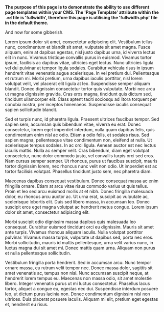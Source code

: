 <!--
Title: Full Width
Template: fullwidth
-->

**The purpose of this page is to demonstrate the ability to use different page templates within your CMS. The 'Page Template' attribute within the `.md` file is 'fullwidth', therefore this page is utilising the 'fullwidth.php' file in the default theme.**

And now for some gibberish.

Lorem ipsum dolor sit amet, consectetur adipiscing elit. Vestibulum tellus nunc, condimentum et blandit sit amet, vulputate sit amet magna. Fusce aliquam, enim at dapibus egestas, nisl justo dapibus urna, id viverra lectus elit in nunc. Vivamus tristique convallis purus in euismod. Vivamus tortor ipsum, facilisis ac dapibus vitae, ultricies eget lectus. Nunc ultricies ligula vel dui pulvinar at tempor ligula sodales. Curabitur vehicula risus in ipsum hendrerit vitae venenatis augue scelerisque. In vel pretium dui. Pellentesque et rutrum mi. Morbi pretium, urna dapibus iaculis porttitor, nisl lorem volutpat velit, vel placerat elit ligula at leo. Suspendisse semper aliquam blandit. Donec dignissim consectetur tortor quis vulputate. Morbi nec arcu ut magna dignissim gravida. Cras eros magna, tincidunt quis dictum sed, tincidunt ullamcorper elit. Class aptent taciti sociosqu ad litora torquent per conubia nostra, per inceptos himenaeos. Suspendisse iaculis consequat sapien sollicitudin blandit.

Sed et turpis nunc, id pharetra ligula. Praesent ultrices faucibus tempor. Sed sapien sem, accumsan quis bibendum vitae, viverra eu erat. Donec consectetur, lorem eget imperdiet interdum, nulla quam dapibus felis, quis condimentum enim nisl ac odio. Etiam a odio felis, et sodales risus. Sed sapien magna, pellentesque vitae condimentum non, eleifend at nulla. Ut scelerisque tempus sodales. In ac orci ligula. Aenean auctor est nec lectus iaculis mattis. Nulla ac semper velit. Cras bibendum, diam eget volutpat consectetur, nunc dolor commodo justo, vel convallis turpis orci sed eros. Nam cursus semper semper. Ut rhoncus, purus ut faucibus suscipit, mauris tortor dignissim lorem, nec rhoncus nunc velit non odio. Ut imperdiet est ac tortor facilisis volutpat. Phasellus tincidunt justo sem, nec pharetra diam.

Maecenas dapibus consequat vestibulum. Donec consequat massa ac enim fringilla ornare. Etiam at arcu vitae risus commodo varius ut quis tellus. Proin et leo sed arcu euismod mollis at et nibh. Donec fringilla malesuada dolor, eu rhoncus arcu auctor ac. Ut urna erat, suscipit ac vulputate ac, scelerisque lobortis elit. Duis sed libero massa, in accumsan leo. Donec suscipit eros eget magna volutpat ac hendrerit metus congue. Lorem ipsum dolor sit amet, consectetur adipiscing elit.

Morbi suscipit odio dignissim massa dapibus quis malesuada leo consequat. Curabitur euismod tincidunt orci eu dignissim. Mauris sit amet ante turpis. Vivamus rhoncus aliquam iaculis. Nulla volutpat porttitor pulvinar. Vivamus massa turpis, vulputate ut dapibus sed, porta nec eros. Morbi sollicitudin, mauris id mattis pellentesque, urna velit varius nunc, in luctus magna dui sit amet mi. Donec mattis quam urna. Aliquam non purus et nulla pellentesque sollicitudin.

Vestibulum fringilla porta hendrerit. Sed in accumsan arcu. Nunc tempor ornare massa, eu rutrum velit tempor nec. Donec massa dolor, sagittis sit amet venenatis ac, tempus non nisi. Nunc accumsan suscipit neque, at hendrerit lorem tempus eu. Maecenas non massa odio, sit amet molestie libero. Integer venenatis purus ut mi luctus consectetur. Phasellus lacus tortor, aliquet a congue eu, egestas nec dui. Suspendisse interdum posuere leo, ut dictum purus lacinia non. Donec condimentum dignissim nisl non ultrices. Duis placerat posuere iaculis. Aliquam mi elit, pretium eget egestas et, hendrerit eu risus.